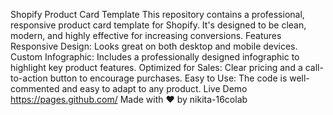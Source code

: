 Shopify Product Card Template
This repository contains a professional, responsive product card template for Shopify. It's designed to be clean, modern, and highly effective for increasing conversions.
Features
Responsive Design: Looks great on both desktop and mobile devices.
Custom Infographic: Includes a professionally designed infographic to highlight key product features.
Optimized for Sales: Clear pricing and a call-to-action button to encourage purchases.
Easy to Use: The code is well-commented and easy to adapt to any product.
Live Demo
https://pages.github.com/
Made with ❤️ by nikita-16colab 

